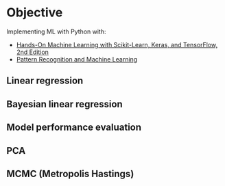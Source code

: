 # Objective

Implementing ML with Python with:

* [Hands-On Machine Learning with Scikit-Learn, Keras, and TensorFlow, 2nd Edition](https://learning.oreilly.com/library/view/hands-on-machine-learning/9781492032632/)
* [Pattern Recognition and Machine Learning](https://www.amazon.com/Pattern-Recognition-Learning-Information-Statistics/dp/0387310738)

## Linear regression

## Bayesian linear regression

## Model performance evaluation 

## PCA

## MCMC (Metropolis Hastings)


